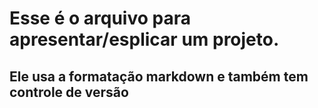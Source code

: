 # Esse é o arquivo para apresentar/esplicar um projeto.
## Ele usa a formatação markdown e também tem controle de versão 
